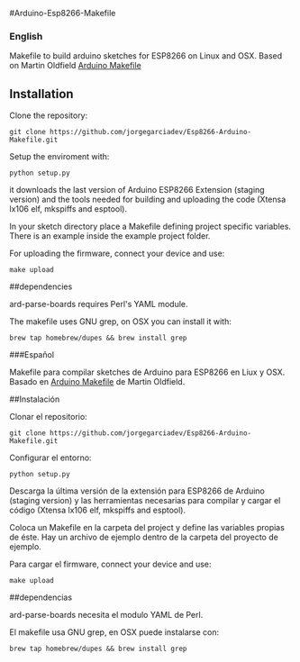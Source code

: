 #Arduino-Esp8266-Makefile

### English
Makefile to build arduino sketches for ESP8266 on Linux and OSX. 
Based on Martin Oldfield [Arduino Makefile](http://www.mjoldfield.com/atelier/2009/02/arduino-cli.html)

## Installation

Clone the repository:

`git clone https://github.com/jorgegarciadev/Esp8266-Arduino-Makefile.git`

Setup the enviroment with:

`python setup.py`

it downloads the last version of Arduino ESP8266 Extension (staging version) and the tools needed for building and uploading the code (Xtensa lx106 elf, mkspiffs and esptool).

In your sketch directory place a Makefile defining project specific variables. There is an example inside the example project folder.

For uploading the firmware, connect your device and use:

`make upload`

##dependencies

ard-parse-boards requires Perl's YAML module.

The makefile uses GNU grep, on OSX you can install it with:

`brew tap homebrew/dupes && brew install grep`

###Español

Makefile para compilar sketches de Arduino para ESP8266 en Liux y OSX. Basado en [Arduino Makefile](http://www.mjoldfield.com/atelier/2009/02/arduino-cli.html) de Martin Oldfield.

##Instalación

Clonar el repositorio:

`git clone https://github.com/jorgegarciadev/Esp8266-Arduino-Makefile.git`

Configurar el entorno:

`python setup.py`

Descarga la última versión de la extensión para ESP8266 de Arduino (staging version) y las herramientas necesarias para compilar y cargar el código (Xtensa lx106 elf, mkspiffs and esptool).

Coloca un Makefile en la carpeta del project y define las variables propias de éste. Hay un archivo de ejemplo dentro de la carpeta del proyecto de ejemplo.

Para cargar el firmware, connect your device and use:

`make upload`

##dependencias

ard-parse-boards necesita el modulo YAML de Perl.

El makefile usa GNU grep, en OSX puede instalarse con:

`brew tap homebrew/dupes && brew install grep`
